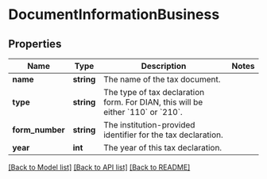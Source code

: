 # DocumentInformationBusiness

## Properties
Name | Type | Description | Notes
------------ | ------------- | ------------- | -------------
**name** | **string** | The name of the tax document. | 
**type** | **string** | The type of tax declaration form. For DIAN, this will be either &#x60;110&#x60; or &#x60;210&#x60;. | 
**form_number** | **string** | The institution-provided identifier for the tax declaration. | 
**year** | **int** | The year of this tax declaration. | 

[[Back to Model list]](../../README.md#documentation-for-models) [[Back to API list]](../../README.md#documentation-for-api-endpoints) [[Back to README]](../../README.md)

